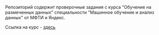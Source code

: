 Репозиторий содержит проверочные задания с курса "Обучение на размеченных данных" специальности "Машинное обучение и анализ данных" от МФТИ и Яндекс.

Ссылка на курс - [здесь](https://www.coursera.org/learn/supervised-learning)
